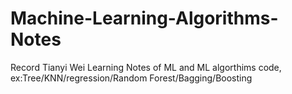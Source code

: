 # Machine-Learning-Algorithms-Notes
Record Tianyi Wei Learning Notes of ML and ML algorthims code, 
ex:Tree/KNN/regression/Random Forest/Bagging/Boosting
